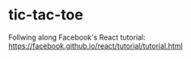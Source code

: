 # tic-tac-toe
Follwing along Facebook's React tutorial: https://facebook.github.io/react/tutorial/tutorial.html

